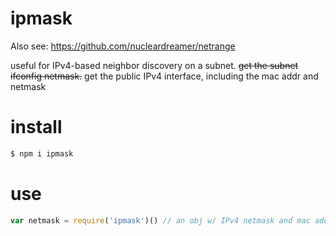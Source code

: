 # ipmask

Also see: https://github.com/nucleardreamer/netrange

useful for IPv4-based neighbor discovery on a subnet. ~~get the subnet ifconfig
netmask.~~ get the public IPv4 interface, including the mac addr and netmask

# install
```bash
$ npm i ipmask
```

#  use
```js
var netmask = require('ipmask')() // an obj w/ IPv4 netmask and mac address
```
